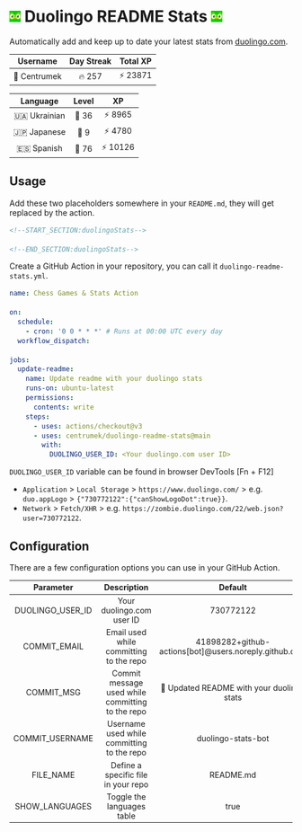 # <img src="./assets/duolingo.png" alt="lplp" width="20" height="20"> Duolingo README Stats <img src="./assets/duolingo.png" alt="lplp" width="20" height="20">

Automatically add and keep up to date your latest stats from [duolingo.com](https://www.duolingo.com/).

|   Username   | Day Streak | Total XP |
|:------------:|:----------:|:--------:|
| 👤 Centrumek |   🔥 257   | ⚡ 23871  |

|    Language    | Level |   XP    |
|:--------------:|:-----:|:-------:|
| 🇺🇦 Ukrainian | 👑 36 | ⚡ 8965  |
| 🇯🇵 Japanese  | 👑 9  | ⚡ 4780  |
|  🇪🇸 Spanish  | 👑 76 | ⚡ 10126 |

## Usage

Add these two placeholders somewhere in your `README.md`, they will get replaced by the action.

```html
<!--START_SECTION:duolingoStats-->

<!--END_SECTION:duolingoStats-->
```

Create a GitHub Action in your repository, you can call it `duolingo-readme-stats.yml`.

```yaml
name: Chess Games & Stats Action

on:
  schedule:
    - cron: '0 0 * * *' # Runs at 00:00 UTC every day
  workflow_dispatch:

jobs:
  update-readme:
    name: Update readme with your duolingo stats
    runs-on: ubuntu-latest
    permissions:
      contents: write
    steps:
      - uses: actions/checkout@v3
      - uses: centrumek/duolingo-readme-stats@main
        with:
          DUOLINGO_USER_ID: <Your duolingo.com user ID>
```

`DUOLINGO_USER_ID` variable can be found in browser DevTools [Fn + F12]

- `Application` > `Local Storage` > `https://www.duolingo.com/` >
  e.g. `duo.appLogo` > `{"730772122":{"canShowLogoDot":true}}`.
- `Network` > `Fetch/XHR` > e.g. `https://zombie.duolingo.com/22/web.json?user=730772122`.

## Configuration

There are a few configuration options you can use in your GitHub Action.

|    Parameter     |                   Description                    |                        Default                        | Required |
|:----------------:|:------------------------------------------------:|:-----------------------------------------------------:|:--------:|
| DUOLINGO_USER_ID |            Your duolingo.com user ID             |                       730772122                       | **Yes**  |
|   COMMIT_EMAIL   |     Email used while committing to the repo      | 41898282+github-actions[bot]@users.noreply.github.com |    No    |
|    COMMIT_MSG    | Commit message used while committing to the repo |      💬 Updated README with your duolingo stats       |    No    |
| COMMIT_USERNAME  |    Username used while committing to the repo    |                  duolingo-stats-bot                   |    No    |
|    FILE_NAME     |       Define a specific file in your repo        |                       README.md                       |    No    |
|  SHOW_LANGUAGES  |            Toggle the languages table            |                         true                          |    No    |